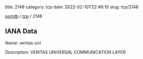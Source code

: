 title: 2148
category: tcp
date: 2022-02-10T22:46:10
slug: tcp/2148

[portdb](/) / [tcp](/category/tcp.html) / 2148


## IANA Data

_Name:_ veritas-ucl

_Description:_ VERITAS UNIVERSAL COMMUNICATION LAYER

